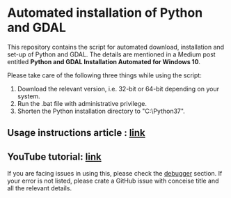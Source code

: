 # Automated installation of Python and GDAL

This repository contains the script for automated download, installation and set-up of Python and GDAL. The details are mentioned in a Medium post entitled **Python and GDAL Installation Automated for Windows 10**.<br/>

Please take care of the following three things while using the script:<br/>
1. Download the relevant version, i.e. 32-bit or 64-bit depending on your system. <br/>
2. Run the .bat file with administrative privilege. <br/>
3. Shorten the Python installation directory to "C:\Python37". <br/>

## Usage instructions article : [link](https://medium.com/@pratyush_tripathy/python-and-gdal-installation-automated-for-windows-10-f22686595447)<br/>
## YouTube tutorial: [link](https://www.youtube.com/watch?v=kVoWcBRPVKI)

If you are facing issues in using this, please check the [debugger](Debugger) section. If your error is not listed, please crate a GitHub issue with conceise title and all the relevant details.
